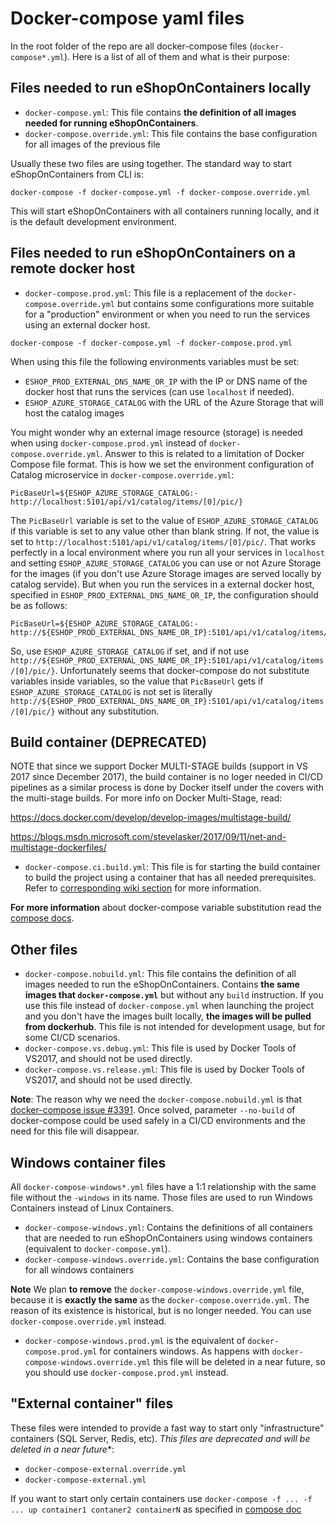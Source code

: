 # Docker-compose yaml files

In the root folder of the repo are all docker-compose files (`docker-compose*.yml`). Here is a list of all of them and what is their purpose:

## Files needed to run eShopOnContainers locally 

* `docker-compose.yml`: This file contains **the definition of all images needed for running eShopOnContainers**.
* `docker-compose.override.yml`: This file contains the base configuration for all images of the previous file

Usually these two files are using together. The standard way to start eShopOnContainers from CLI is:

```
docker-compose -f docker-compose.yml -f docker-compose.override.yml
```

This will start eShopOnContainers with all containers running locally, and it is the default development environment.

## Files needed to run eShopOnContainers on a remote docker host

* `docker-compose.prod.yml`: This file is a replacement of the `docker-compose.override.yml` but contains some configurations more suitable for a "production" environment or when you need to run the services using an external docker host.

```
docker-compose -f docker-compose.yml -f docker-compose.prod.yml
```

When using this file the following environments variables must be set:

* `ESHOP_PROD_EXTERNAL_DNS_NAME_OR_IP` with the IP or DNS name of the docker host that runs the services (can use `localhost` if needed). 
* `ESHOP_AZURE_STORAGE_CATALOG` with the URL of the Azure Storage that will host the catalog images

You might wonder why an external image resource (storage) is needed when using `docker-compose.prod.yml` instead of `docker-compose.override.yml`. Answer to this is related to a limitation of Docker Compose file format. This is how we set the environment configuration of Catalog microservice in `docker-compose.override.yml`:

```
PicBaseUrl=${ESHOP_AZURE_STORAGE_CATALOG:-http://localhost:5101/api/v1/catalog/items/[0]/pic/}
```

The `PicBaseUrl` variable is set to the value of `ESHOP_AZURE_STORAGE_CATALOG` if this variable is set to any value other than blank string. If not, the value is set to `http://localhost:5101/api/v1/catalog/items/[0]/pic/`. That works perfectly in a local environment where you run all your services in `localhost` and setting `ESHOP_AZURE_STORAGE_CATALOG` you can use or not Azure Storage for the images (if you don't use Azure Storage images are served locally by catalog servide). But when you run the services in a external docker host, specified in `ESHOP_PROD_EXTERNAL_DNS_NAME_OR_IP`, the configuration should be as follows:

```
PicBaseUrl=${ESHOP_AZURE_STORAGE_CATALOG:-http://${ESHOP_PROD_EXTERNAL_DNS_NAME_OR_IP}:5101/api/v1/catalog/items/[0]/pic/}
```

So, use `ESHOP_AZURE_STORAGE_CATALOG` if set, and if not use `http://${ESHOP_PROD_EXTERNAL_DNS_NAME_OR_IP}:5101/api/v1/catalog/items/[0]/pic/}`. Unfortunately seems that docker-compose do not substitute variables inside variables, so the value that `PicBaseUrl` gets if `ESHOP_AZURE_STORAGE_CATALOG` is not set is literally `http://${ESHOP_PROD_EXTERNAL_DNS_NAME_OR_IP}:5101/api/v1/catalog/items/[0]/pic/}` without any substitution.

## Build container (DEPRECATED)

NOTE that since we support Docker MULTI-STAGE builds (support in VS 2017 since December 2017), the build container is no loger needed in CI/CD pipelines as a similar process is done by Docker itself under the covers with the multi-stage builds.
For more info on Docker Multi-Stage, read: 

https://docs.docker.com/develop/develop-images/multistage-build/

https://blogs.msdn.microsoft.com/stevelasker/2017/09/11/net-and-multistage-dockerfiles/

* `docker-compose.ci.build.yml`: This file is for starting the build container to build the project using a container that has all needed prerequisites. Refer to [corresponding wiki section](https://github.com/dotnet-architecture/eShopOnContainers/wiki/03.-Setting-the-eShopOnContainers-solution-up-in-a-Windows-CLI-environment-(dotnet-CLI,-Docker-CLI-and-VS-Code)#build-the-bits-through-the-build-container-image) for more information.

**For more information** about docker-compose variable substitution read the [compose docs](https://docs.docker.com/compose/compose-file/#variable-substitution).

## Other files

* `docker-compose.nobuild.yml`: This file contains the definition of all images needed to run the eShopOnContainers. Contains **the same images that `docker-compose.yml`** but without any `build` instruction. If you use this file instead of `docker-compose.yml` when launching the project and you don't have the images built locally, **the images will be pulled from dockerhub**. This file is not intended for development usage, but for some CI/CD scenarios.
* `docker-compose.vs.debug.yml`: This file is used by Docker Tools of VS2017, and should not be used directly.
* `docker-compose.vs.release.yml`: This file is used by Docker Tools of VS2017, and should not be used directly.

**Note**: The reason why we need the `docker-compose.nobuild.yml` is that [docker-compose issue #3391](https://github.com/docker/compose/issues/3391). Once solved, parameter `--no-build` of docker-compose could be used safely in a CI/CD environments and the need for this file will disappear.


## Windows container files

All `docker-compose-windows*.yml` files have a 1:1 relationship with the same file without the `-windows` in its name. Those files are used to run Windows Containers instead of Linux Containers.

* `docker-compose-windows.yml`: Contains the definitions of all containers that are needed to run eShopOnContainers using windows containers (equivalent to `docker-compose.yml`).
* `docker-compose-windows.override.yml`: Contains the base configuration for all windows containers

**Note** We plan **to remove** the `docker-compose-windows.override.yml` file, because it is **exactly the same** as the `docker-compose.override.yml`. The reason of its existence is historical, but is no longer needed. You can use `docker-compose.override.yml` instead.

* `docker-compose-windows.prod.yml` is the equivalent of `docker-compose.prod.yml` for containers windows. As happens with `docker-compose-windows.override.yml` this file will be deleted in a near future, so you should use `docker-compose.prod.yml` instead.

## "External container" files

These files were intended to provide a fast way to start only "infrastructure" containers (SQL Server, Redis, etc). *This files are deprecated and will be deleted in a near future**:

* `docker-compose-external.override.yml`
* `docker-compose-external.yml`

If you want to start only certain containers use `docker-compose -f ... -f ... up container1 contaner2 containerN` as specified in [compose doc](https://docs.docker.com/compose/reference/up/)
